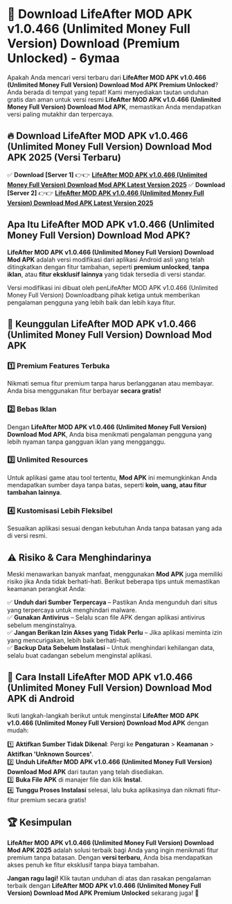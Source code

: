 # 🎯 Download LifeAfter MOD APK v1.0.466 (Unlimited Money Full Version) Download (Premium Unlocked) -  6ymaa

Apakah Anda mencari versi terbaru dari **LifeAfter MOD APK v1.0.466 (Unlimited Money Full Version) Download Mod APK Premium Unlocked**? Anda berada di tempat yang tepat! Kami menyediakan tautan unduhan gratis dan aman untuk versi resmi **LifeAfter MOD APK v1.0.466 (Unlimited Money Full Version) Download Mod APK**, memastikan Anda mendapatkan versi paling mutakhir dan terpercaya.

## 🔥 Download LifeAfter MOD APK v1.0.466 (Unlimited Money Full Version) Download Mod APK 2025 (Versi Terbaru)

✅ **Download [Server 1]** 👉👉 [**LifeAfter MOD APK v1.0.466 (Unlimited Money Full Version) Download Mod APK Latest Version 2025**](https://momento.my/?title=LifeAfter_MOD_APK_v1.0.466_(Unlimited_Money_Full_Version)_Download)  
✅ **Download [Server 2]** 👉👉 [**LifeAfter MOD APK v1.0.466 (Unlimited Money Full Version) Download Mod APK Latest Version 2025**](https://momento.my/?title=LifeAfter_MOD_APK_v1.0.466_(Unlimited_Money_Full_Version)_Download)  

## Apa Itu LifeAfter MOD APK v1.0.466 (Unlimited Money Full Version) Download Mod APK?

**LifeAfter MOD APK v1.0.466 (Unlimited Money Full Version) Download Mod APK** adalah versi modifikasi dari aplikasi Android asli yang telah ditingkatkan dengan fitur tambahan, seperti **premium unlocked**, **tanpa iklan**, atau **fitur eksklusif lainnya** yang tidak tersedia di versi standar.

Versi modifikasi ini dibuat oleh penLifeAfter MOD APK v1.0.466 (Unlimited Money Full Version) Downloadbang pihak ketiga untuk memberikan pengalaman pengguna yang lebih baik dan lebih kaya fitur.

## 🎯 Keunggulan LifeAfter MOD APK v1.0.466 (Unlimited Money Full Version) Download Mod APK

### 1️⃣ Premium Features Terbuka
Nikmati semua fitur premium tanpa harus berlangganan atau membayar. Anda bisa menggunakan fitur berbayar **secara gratis!**

### 2️⃣ Bebas Iklan
Dengan **LifeAfter MOD APK v1.0.466 (Unlimited Money Full Version) Download Mod APK**, Anda bisa menikmati pengalaman pengguna yang lebih nyaman tanpa gangguan iklan yang mengganggu.

### 3️⃣ Unlimited Resources
Untuk aplikasi game atau tool tertentu, **Mod APK** ini memungkinkan Anda mendapatkan sumber daya tanpa batas, seperti **koin, uang, atau fitur tambahan lainnya**.

### 4️⃣ Kustomisasi Lebih Fleksibel
Sesuaikan aplikasi sesuai dengan kebutuhan Anda tanpa batasan yang ada di versi resmi.

## ⚠️ Risiko & Cara Menghindarinya

Meski menawarkan banyak manfaat, menggunakan **Mod APK** juga memiliki risiko jika Anda tidak berhati-hati. Berikut beberapa tips untuk memastikan keamanan perangkat Anda:

✅ **Unduh dari Sumber Terpercaya** – Pastikan Anda mengunduh dari situs yang terpercaya untuk menghindari malware.  
✅ **Gunakan Antivirus** – Selalu scan file APK dengan aplikasi antivirus sebelum menginstalnya.  
✅ **Jangan Berikan Izin Akses yang Tidak Perlu** – Jika aplikasi meminta izin yang mencurigakan, lebih baik berhati-hati.  
✅ **Backup Data Sebelum Instalasi** – Untuk menghindari kehilangan data, selalu buat cadangan sebelum menginstal aplikasi.

## 📌 Cara Install LifeAfter MOD APK v1.0.466 (Unlimited Money Full Version) Download Mod APK di Android

Ikuti langkah-langkah berikut untuk menginstal **LifeAfter MOD APK v1.0.466 (Unlimited Money Full Version) Download Mod APK** dengan mudah:

1️⃣ **Aktifkan Sumber Tidak Dikenal**: Pergi ke **Pengaturan** > **Keamanan** > **Aktifkan 'Unknown Sources'**.  
2️⃣ **Unduh LifeAfter MOD APK v1.0.466 (Unlimited Money Full Version) Download Mod APK** dari tautan yang telah disediakan.  
3️⃣ **Buka File APK** di manajer file dan klik **Instal**.  
4️⃣ **Tunggu Proses Instalasi** selesai, lalu buka aplikasinya dan nikmati fitur-fitur premium secara gratis!

## 🏆 Kesimpulan

**LifeAfter MOD APK v1.0.466 (Unlimited Money Full Version) Download Mod APK 2025** adalah solusi terbaik bagi Anda yang ingin menikmati fitur premium tanpa batasan. Dengan **versi terbaru**, Anda bisa mendapatkan akses penuh ke fitur eksklusif tanpa biaya tambahan.

**Jangan ragu lagi!** Klik tautan unduhan di atas dan rasakan pengalaman terbaik dengan **LifeAfter MOD APK v1.0.466 (Unlimited Money Full Version) Download Mod APK Premium Unlocked** sekarang juga! 🚀
